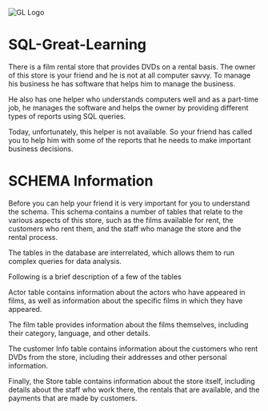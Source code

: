 ![GL Logo](https://github.com/shankhaneeldutta667/SQL-Great-Learning/assets/113512673/b87e6456-fb68-4e5a-9054-8362f2e64e93)
# SQL-Great-Learning
There is a film rental store that provides DVDs on a rental basis. The owner of this store is your friend and he is not at all computer savvy. To manage his business he has software that helps him to manage the business.

He also has one helper who understands computers well and as a part-time job, he manages the software and helps the owner by providing different types of reports using SQL queries.

Today, unfortunately, this helper is not available. So your friend has called you to help him with some of the reports that he needs to make important business decisions.
# SCHEMA Information
Before you can help your friend it is very important for you to understand the schema. This schema contains a number of tables that relate to the various aspects of this store, such as the films available for rent, the customers who rent them, and the staff who manage the store and the rental process.

The tables in the database are interrelated, which allows them to run complex queries for data analysis.

Following is a brief description of a few of the tables

Actor table contains information about the actors who have appeared in films, as well as information about the specific films in which they have appeared.

The film table provides information about the films themselves, including their category, language, and other details.

The customer Info table contains information about the customers who rent DVDs from the store, including their addresses and other personal information.

Finally, the Store table contains information about the store itself, including details about the staff who work there, the rentals that are available, and the payments that are made by customers.
